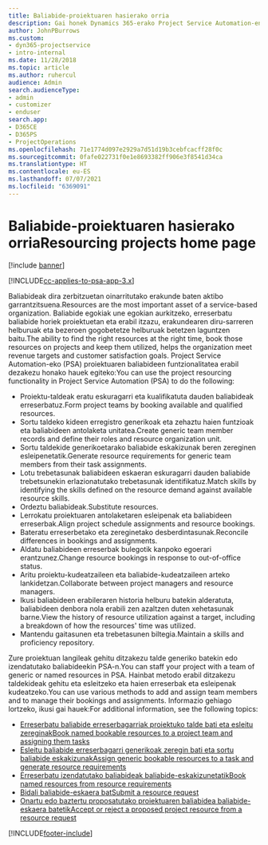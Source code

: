 ```yaml
---
title: Baliabide-proiektuaren hasierako orria
description: Gai honek Dynamics 365-erako Project Service Automation-en (PSA) baliabideen kudeaketa gaitasunen inguruko informazioa eskaintzen du.
author: JohnPBurrows
ms.custom:
- dyn365-projectservice
- intro-internal
ms.date: 11/28/2018
ms.topic: article
ms.author: ruhercul
audience: Admin
search.audienceType:
- admin
- customizer
- enduser
search.app:
- D365CE
- D365PS
- ProjectOperations
ms.openlocfilehash: 71e1774d097e2929a7d51d19b3cebfcacff28f0c
ms.sourcegitcommit: 0fafe022731f0e1e8693382ff906e3f8541d34ca
ms.translationtype: HT
ms.contentlocale: eu-ES
ms.lasthandoff: 07/07/2021
ms.locfileid: "6369091"
---
```

# <a name="resourcing-projects-home-page"></a><span data-ttu-id="cdaae-103">Baliabide-proiektuaren hasierako orria</span><span class="sxs-lookup"><span data-stu-id="cdaae-103">Resourcing projects home page</span></span>

[!include [banner](../includes/psa-now-project-operations.md)]

[!INCLUDE[cc-applies-to-psa-app-3.x](../includes/cc-applies-to-psa-app-3x.md)]

<span data-ttu-id="cdaae-104">Baliabideak dira zerbitzuetan oinarritutako erakunde baten aktibo garrantzitsuena.</span><span class="sxs-lookup"><span data-stu-id="cdaae-104">Resources are the most important asset of a service-based organization.</span></span> <span data-ttu-id="cdaae-105">Baliabide egokiak une egokian aurkitzeko, erreserbatu baliabide horiek proiektuetan eta erabil itzazu, erakundearen diru-sarreren helburuak eta bezeroen gogobetetze helburuak betetzen laguntzen baitu.</span><span class="sxs-lookup"><span data-stu-id="cdaae-105">The ability to find the right resources at the right time, book those resources on projects and keep them utilized, helps the organization meet revenue targets and customer satisfaction goals.</span></span> <span data-ttu-id="cdaae-106">Project Service Automation-eko (PSA) proiektuaren baliabideen funtzionalitatea erabil dezakezu honako hauek egiteko:</span><span class="sxs-lookup"><span data-stu-id="cdaae-106">You can use the project resourcing functionality in Project Service Automation (PSA) to do the following:</span></span>

- <span data-ttu-id="cdaae-107">Proiektu-taldeak eratu eskuragarri eta kualifikatuta dauden baliabideak erreserbatuz.</span><span class="sxs-lookup"><span data-stu-id="cdaae-107">Form project teams by booking available and qualified resources.</span></span>
- <span data-ttu-id="cdaae-108">Sortu taldeko kideen erregistro generikoak eta zehaztu haien funtzioak eta baliabideen antolaketa unitatea.</span><span class="sxs-lookup"><span data-stu-id="cdaae-108">Create generic team member records and define their roles and resource organization unit.</span></span>
- <span data-ttu-id="cdaae-109">Sortu taldekide generikoetarako baliabide eskakizunak beren zereginen esleipenetatik.</span><span class="sxs-lookup"><span data-stu-id="cdaae-109">Generate resource requirements for generic team members from their task assignments.</span></span>
- <span data-ttu-id="cdaae-110">Lotu trebetasunak baliabideen eskaeran eskuragarri dauden baliabide trebetsunekin erlazionatutako trebetasunak identifikatuz.</span><span class="sxs-lookup"><span data-stu-id="cdaae-110">Match skills by identifying the skills defined on the resource demand against available resource skills.</span></span>
- <span data-ttu-id="cdaae-111">Ordeztu baliabideak.</span><span class="sxs-lookup"><span data-stu-id="cdaae-111">Substitute resources.</span></span>
- <span data-ttu-id="cdaae-112">Lerrokatu proiektuaren antolaketaren esleipenak eta baliabideen erreserbak.</span><span class="sxs-lookup"><span data-stu-id="cdaae-112">Align project schedule assignments and resource bookings.</span></span>
- <span data-ttu-id="cdaae-113">Bateratu erreserbetako eta zereginetako desberdintasunak.</span><span class="sxs-lookup"><span data-stu-id="cdaae-113">Reconcile differences in bookings and assignments.</span></span>
- <span data-ttu-id="cdaae-114">Aldatu baliabideen erreserbak bulegotik kanpoko egoerari erantzunez.</span><span class="sxs-lookup"><span data-stu-id="cdaae-114">Change resource bookings in response to out-of-office status.</span></span>
- <span data-ttu-id="cdaae-115">Aritu proiektu-kudeatzaileen eta baliabide-kudeatzaileen arteko lankidetzan.</span><span class="sxs-lookup"><span data-stu-id="cdaae-115">Collaborate between project managers and resource managers.</span></span>
- <span data-ttu-id="cdaae-116">Ikusi baliabideen erabileraren historia helburu batekin alderatuta, baliabideen denbora nola erabili zen azaltzen duten xehetasunak barne.</span><span class="sxs-lookup"><span data-stu-id="cdaae-116">View the history of resource utilization against a target, including a breakdown of how the resources' time was utilized.</span></span>
- <span data-ttu-id="cdaae-117">Mantendu gaitasunen eta trebetasunen biltegia.</span><span class="sxs-lookup"><span data-stu-id="cdaae-117">Maintain a skills and proficiency repository.</span></span>


<span data-ttu-id="cdaae-118">Zure proiektuan langileak gehitu ditzakezu talde generiko batekin edo izendatutako baliabideekin PSA-n.</span><span class="sxs-lookup"><span data-stu-id="cdaae-118">You can staff your project with a team of generic or named resources in PSA.</span></span> <span data-ttu-id="cdaae-119">Hainbat metodo erabil ditzakezu taldekideak gehitu eta esleitzeko eta haien erreserbak eta esleipenak kudeatzeko.</span><span class="sxs-lookup"><span data-stu-id="cdaae-119">You can use various methods to add and assign team members and to manage their bookings and assignments.</span></span> <span data-ttu-id="cdaae-120">Informazio gehiago lortzeko, ikusi gai hauek:</span><span class="sxs-lookup"><span data-stu-id="cdaae-120">For additional information, see the following topics:</span></span>

- [<span data-ttu-id="cdaae-121">Erreserbatu baliabide erreserbagarriak proiektuko talde bati eta esleitu zereginak</span><span class="sxs-lookup"><span data-stu-id="cdaae-121">Book named bookable resources to a project team and assigning them tasks</span></span>](assign-named-bookable-resource.md)
- [<span data-ttu-id="cdaae-122">Esleitu baliabide erreserbagarri generikoak zeregin bati eta sortu baliabide eskakizunak</span><span class="sxs-lookup"><span data-stu-id="cdaae-122">Assign generic bookable resources to a task and generate resource requirements</span></span>](assign-generic-bookable-resource.md)
- [<span data-ttu-id="cdaae-123">Erreserbatu izendatutako baliabideak baliabide-eskakizunetatik</span><span class="sxs-lookup"><span data-stu-id="cdaae-123">Book named resources from resource requirements</span></span>](book-named-resource.md)
- [<span data-ttu-id="cdaae-124">Bidali baliabide-eskaera bat</span><span class="sxs-lookup"><span data-stu-id="cdaae-124">Submit a resource request</span></span>](submit-resource-request.md)
- [<span data-ttu-id="cdaae-125">Onartu edo baztertu proposatutako proiektuaren baliabidea baliabide-eskaera batetik</span><span class="sxs-lookup"><span data-stu-id="cdaae-125">Accept or reject a proposed project resource from a resource request</span></span>](accept-reject-proposed-resource.md)


[!INCLUDE[footer-include](../includes/footer-banner.md)]